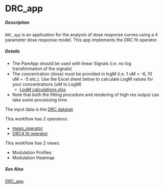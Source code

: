 # DRC_app

##### Description

`DRC_app` is an application for the analysis of dose response curves using a 4 parameter dose response model. This app implements the DRC fit operator.

##### Details

* The PamApp should be used with linear Signals (i.e. no log transformation of the signals)
* The concentration (dose) must be provided in logM (i.e. 1 uM = -6, 10 uM = -5 etc.). Use the Excel sheet below to calculate LogM values for your concentrations (uM to LogM)
  - [LogM calculations.xlsx](https://tercen.com/pamgene/f/4629c134b09c53160ea461e75f8da7dc)
* Note that both the fitting procedure and rendering of high res output can take some processing time.

The input data is the [DRC dataset](https://tercen.com/r/4629c134b09c53160ea461e75f7ff2b8)

This workflow has 2 operators:

* [mean_operator](https://github.com/tercen/mean_operator)
* [DRC4 fit operator](https://github.com/tercen/DRC_fit_operator)

This workflow has 2 views:

* Modulation Profiles
* Modulation Heatmap

##### See Also

[DRC_app](https://github.com/tercen/DRC_app)
